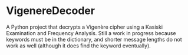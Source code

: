 # VigenereDecoder
A Python project that decrypts a Vigenère cipher using a Kasiski Examination and Frequency Analysis. Still a work in progress because keywords must be in the dictionary, and shorter message lengths do not work as well (although it does find the keyword eventually).
